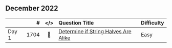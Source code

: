 ## December 2022

||#|</>|Question Title|Difficulty|
|:--|--:|:-:|:--|:--|
|Day 1|1704|[📎](../src/q_1701_1750/q1704.cc)|[Determine if String Halves Are Alike](https://leetcode.com/problems/determine-if-string-halves-are-alike/)|Easy|

